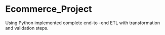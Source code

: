 # Ecommerce_Project
Using Python implemented complete end-to -end ETL with transformation and validation steps.
